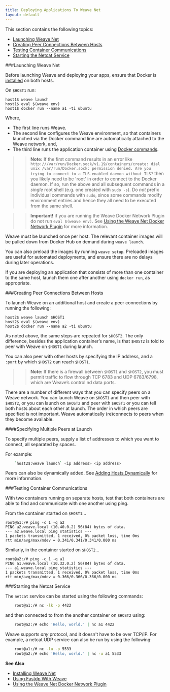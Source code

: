 ```yaml
---
title: Deploying Applications To Weave Net
layout: default
---
```


This section contains the following topics: 

 * [Launching Weave Net](#launching)
 * [Creating Peer Connections Between Hosts](#peer-connections)
 * [Testing Container Communications](#testing)
 * [Starting the Netcat Service](#start-netcat)


###<a name="launching"></a>Launching Weave Net

Before launching Weave and deploying your apps, ensure that Docker is [installed]( https://docs.docker.com/engine/installation/) on both hosts. 

On `$HOST1` run:

    host1$ weave launch
    host1$ eval $(weave env)
    host1$ docker run --name a1 -ti ubuntu

Where, 

 * The first line runs Weave. 
 * The second line configures the Weave environment, so that containers launched via the Docker command line are automatically attached to the Weave network, and, 
 * The third line runs the application container using [Docker commands]( https://docs.Docker.com/engine/reference/commandline/daemon/). 

>>**Note:** If the first command results in an error like
 `http:///var/run/Docker.sock/v1.19/containers/create: dial unix
 /var/run/Docker.sock: permission denied. Are you trying to connect to a TLS-enabled daemon without TLS?` then you likely need to be 'root' in order to connect to the Docker daemon. If so, run the above and all subsequent commands in a *single* root shell (e.g. one created with `sudo -s`). Do *not* prefix individual commands with `sudo`, since some commands modify environment entries and hence they all need to be executed from the same shell.

>>**Important!** if you are running the Weave Docker Network Plugin do not run `eval $(weave env)`. See [Using the Weave Net Docker Network Plugin](/site/pluing/weave-plugin-how-to.md) for more information.

Weave must be launched once per host. The relevant container images will be pulled down from Docker Hub on demand during `weave launch`. 

You can also preload the images by running `weave setup`. Preloaded images are useful for automated deployments, and ensure there are no delays during later operations.

If you are deploying an application that consists of more than one container to the same host, launch them one after another using `docker run`, as appropriate.  


###<a name="peer-connections"></a>Creating Peer Connections Between Hosts

To launch Weave on an additional host and create a peer connections by running the following:  

    host2$ weave launch $HOST1
    host2$ eval $(weave env)
    host2$ docker run --name a2 -ti ubuntu

As noted above, the same steps are repeated for `$HOST2`. The only difference, besides the application container’s name, is that `$HOST2` is told to peer with Weave on `$HOST1` during launch. 

You can also peer with other hosts by specifying the IP address, and a `:port` by which `$HOST2` can reach `$HOST1`. 

>>**Note:** If there is a firewall between `$HOST1` and `$HOST2`,  you must permit traffic to flow through TCP 6783 and UDP 6783/6798, which are Weave’s control nd data ports.

There are a number of different ways that you can specify peers on a Weave network. You can launch Weave on `$HOST1` and then peer with `$HOST2`, or you can launch on `$HOST2` and peer with `$HOST1` or you can tell both hosts about each other at launch. The order in which peers are specified is not important. Weave automatically (re)connects to peers when they become available. 

####Specifying Multiple Peers at Launch

To specify multiple peers, supply a list of addresses to which you want to connect, all separated by spaces. 

For example: 
~~~bash
    `host2$:weave launch` <ip address> <ip address> 
~~~

Peers can also be dynamically added. See [Adding Hosts Dynamically](/site/using-weave/finding-adding-hosts-dynamically.md) for more information.


###<a name="testing"></a>Testing Container Communications

With two containers running on separate hosts, test that both containers are able to find and communicate with one another using ping. 

From the container started on `$HOST1`...

    root@a1:/# ping -c 1 -q a2
    PING a2.weave.local (10.40.0.2) 56(84) bytes of data.
    --- a2.weave.local ping statistics ---
    1 packets transmitted, 1 received, 0% packet loss, time 0ms
    rtt min/avg/max/mdev = 0.341/0.341/0.341/0.000 ms

Similarly, in the container started on `$HOST2`...

    root@a2:/# ping -c 1 -q a1
    PING a1.weave.local (10.32.0.2) 56(84) bytes of data.
    --- a1.weave.local ping statistics ---
    1 packets transmitted, 1 received, 0% packet loss, time 0ms
    rtt min/avg/max/mdev = 0.366/0.366/0.366/0.000 ms

###<a name="start-netcat"></a>Starting the Netcat Service

The `netcat` service can be started using the following commands:  

~~~bash
    root@a1:/# nc -lk -p 4422
~~~

and then connected to from the another container on `$HOST2` using:

~~~bash
    root@a2:/# echo 'Hello, world.' | nc a1 4422
~~~

Weave supports *any* protocol, and it doesn't have to be over TCP/IP. For example, a netcat UDP service can also be run by using the following:

~~~bash
    root@a1:/# nc -lu -p 5533
    root@a2:/# echo 'Hello, world.' | nc -u a1 5533
~~~


**See Also** 

 * [Installing Weave Net](/site/installing-weave.md)
 * [Using Fastdp With Weave](/site/fastdp/using-fastdp.md)
 * [Using the Weave Net Docker Network Plugin](/site/plugin/weave-plugin-how-to.md)
